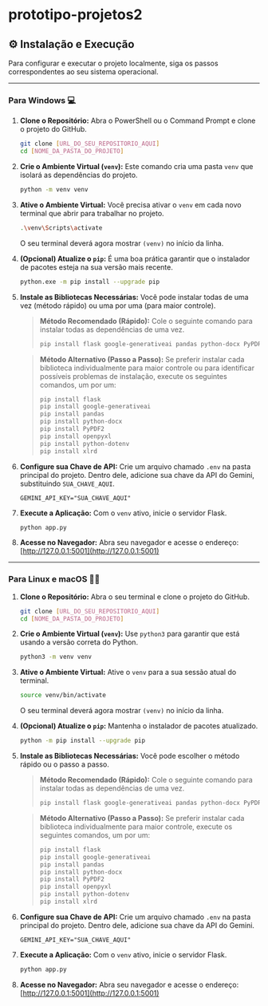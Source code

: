 # prototipo-projetos2

## ⚙️ Instalação e Execução

Para configurar e executar o projeto localmente, siga os passos correspondentes ao seu sistema operacional.

---
### Para Windows 💻

1.  **Clone o Repositório:**
    Abra o PowerShell ou o Command Prompt e clone o projeto do GitHub.
    ```bash
    git clone [URL_DO_SEU_REPOSITORIO_AQUI]
    cd [NOME_DA_PASTA_DO_PROJETO]
    ```

2.  **Crie o Ambiente Virtual (`venv`):**
    Este comando cria uma pasta `venv` que isolará as dependências do projeto.
    ```bash
    python -m venv venv
    ```

3.  **Ative o Ambiente Virtual:**
    Você precisa ativar o `venv` em cada novo terminal que abrir para trabalhar no projeto.
    ```bash
    .\venv\Scripts\activate
    ```
    O seu terminal deverá agora mostrar `(venv)` no início da linha.

4.  **(Opcional) Atualize o `pip`:**
    É uma boa prática garantir que o instalador de pacotes esteja na sua versão mais recente.
    ```bash
    python.exe -m pip install --upgrade pip
    ```

5.  **Instale as Bibliotecas Necessárias:**
    Você pode instalar todas de uma vez (método rápido) ou uma por uma (para maior controle).

    > **Método Recomendado (Rápido):**
    > Cole o seguinte comando para instalar todas as dependências de uma vez.
    > ```bash
    > pip install flask google-generativeai pandas python-docx PyPDF2 openpyxl python-dotenv xlrd
    > ```

    > **Método Alternativo (Passo a Passo):**
    > Se preferir instalar cada biblioteca individualmente para maior controle ou para identificar possíveis problemas de instalação, execute os seguintes comandos, um por um:
    > ```bash
    > pip install flask
    > pip install google-generativeai
    > pip install pandas
    > pip install python-docx
    > pip install PyPDF2
    > pip install openpyxl
    > pip install python-dotenv
    > pip install xlrd
    > ```

6.  **Configure sua Chave de API:**
    Crie um arquivo chamado `.env` na pasta principal do projeto. Dentro dele, adicione sua chave da API do Gemini, substituindo `SUA_CHAVE_AQUI`.
    ```
    GEMINI_API_KEY="SUA_CHAVE_AQUI"
    ```

7.  **Execute a Aplicação:**
    Com o `venv` ativo, inicie o servidor Flask.
    ```bash
    python app.py
    ```

8.  **Acesse no Navegador:**
    Abra seu navegador e acesse o endereço: [http://127.0.0.1:5001](http://127.0.0.1:5001)

---
### Para Linux e macOS 🐧🍏

1.  **Clone o Repositório:**
    Abra o seu terminal e clone o projeto do GitHub.
    ```bash
    git clone [URL_DO_SEU_REPOSITORIO_AQUI]
    cd [NOME_DA_PASTA_DO_PROJETO]
    ```

2.  **Crie o Ambiente Virtual (`venv`):**
    Use `python3` para garantir que está usando a versão correta do Python.
    ```bash
    python3 -m venv venv
    ```

3.  **Ative o Ambiente Virtual:**
    Ative o `venv` para a sua sessão atual do terminal.
    ```bash
    source venv/bin/activate
    ```
    O seu terminal deverá agora mostrar `(venv)` no início da linha.

4.  **(Opcional) Atualize o `pip`:**
    Mantenha o instalador de pacotes atualizado.
    ```bash
    python -m pip install --upgrade pip
    ```

5.  **Instale as Bibliotecas Necessárias:**
    Você pode escolher o método rápido ou o passo a passo.

    > **Método Recomendado (Rápido):**
    > Cole o seguinte comando para instalar todas as dependências de uma vez.
    > ```bash
    > pip install flask google-generativeai pandas python-docx PyPDF2 openpyxl python-dotenv xlrd
    > ```

    > **Método Alternativo (Passo a Passo):**
    > Se preferir instalar cada biblioteca individualmente para maior controle, execute os seguintes comandos, um por um:
    > ```bash
    > pip install flask
    > pip install google-generativeai
    > pip install pandas
    > pip install python-docx
    > pip install PyPDF2
    > pip install openpyxl
    > pip install python-dotenv
    > pip install xlrd
    > ```

6.  **Configure sua Chave de API:**
    Crie um arquivo chamado `.env` na pasta principal do projeto. Dentro dele, adicione sua chave da API do Gemini.
    ```
    GEMINI_API_KEY="SUA_CHAVE_AQUI"
    ```

7.  **Execute a Aplicação:**
    Com o `venv` ativo, inicie o servidor Flask.
    ```bash
    python app.py
    ```

8.  **Acesse no Navegador:**
    Abra seu navegador e acesse o endereço: [http://127.0.0.1:5001](http://127.0.0.1:5001)
